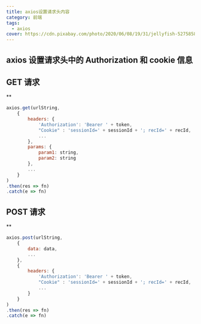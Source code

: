 ```yaml
---
title: axios设置请求头内容
category: 前端
tags:
  - axios
cover: https://cdn.pixabay.com/photo/2020/06/08/19/31/jellyfish-5275858_960_720.jpg
---
```


## axios 设置请求头中的 Authorization 和 cookie 信息

## GET 请求

**

```JavaScript
axios.get(urlString, 
    {
        headers: {
            'Authorization': 'Bearer ' + token,
            "Cookie" : 'sessionId=' + sessionId + '; recId=' + recId,
            ...
        },
        params: {
            param1: string,
            param2: string
        },
        ...
    }
)
.then(res => fn)
.catch(e => fn)
```

## POST 请求

**

```JavaScript
axios.post(urlString, 
    {
        data: data,
        ...
    },
    {
        headers: {
            'Authorization': 'Bearer ' + token,
            "Cookie" : 'sessionId=' + sessionId + '; recId=' + recId,
            ...
        }
    }
)
.then(res => fn)
.catch(e => fn)
```
